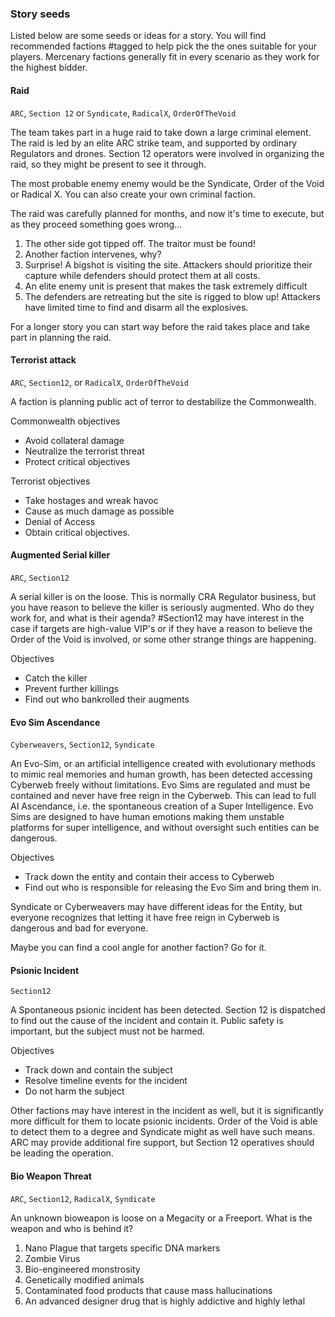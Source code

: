 ### Story seeds
Listed below are some seeds or ideas for a story. You will find recommended factions #tagged to help pick the the ones suitable for your players. Mercenary factions generally fit in every scenario as they work for the highest bidder.

#### Raid

`ARC`, `Section 12` or `Syndicate`, `RadicalX`, `OrderOfTheVoid`

The team takes part in a huge raid to take down a large criminal element. The raid is led by an elite ARC strike team, and supported by ordinary Regulators and drones. Section 12 operators were involved in organizing the raid, so they might be present to see it through.

The most probable enemy enemy would be the Syndicate, Order of the Void or Radical X. You can also create your own criminal faction.

The raid was carefully planned for months, and now it's time to execute, but as they proceed something goes wrong...
1. The other side got tipped off. The traitor must be found!
2. Another faction intervenes, why?
3. Surprise! A bigshot is visiting the site. Attackers should prioritize their capture while defenders should protect them at all costs.
4. An elite enemy unit is present that makes the task extremely difficult
5. The defenders are retreating but the site is rigged to blow up! Attackers have limited time to find and disarm all the explosives.

For a longer story you can start way before the raid takes place and take part in planning the raid.

#### Terrorist attack

`ARC`, `Section12`, or `RadicalX`, `OrderOfTheVoid` 

A faction is planning public act of terror to destabilize the Commonwealth.

Commonwealth objectives
- Avoid collateral damage
- Neutralize the terrorist threat
- Protect critical objectives

Terrorist objectives
- Take hostages and wreak havoc
- Cause as much damage as possible
- Denial of Access
- Obtain critical objectives.

#### Augmented Serial killer

`ARC`, `Section12`

A serial killer is on the loose. This is normally CRA Regulator business, but you have reason to believe the killer is seriously augmented. Who do they work for, and what is their agenda? #Section12 may have interest in the case if targets are high-value VIP's or if they have a reason to believe the Order of the Void is involved, or some other strange things are happening.

Objectives
- Catch the killer
- Prevent further killings
- Find out who bankrolled their augments

#### Evo Sim Ascendance

`Cyberweavers`, `Section12`, `Syndicate`

An Evo-Sim, or an artificial intelligence created with evolutionary methods to mimic real memories and human growth, has been detected accessing Cyberweb freely without limitations. Evo Sims are regulated and must be contained and never have free reign in the Cyberweb. This can lead to full AI Ascendance, i.e. the spontaneous creation of a Super Intelligence. Evo Sims are designed to have human emotions making them unstable platforms for super intelligence, and without oversight such entities can be dangerous.

Objectives
- Track down the entity and contain their access to Cyberweb
- Find out who is responsible for releasing the Evo Sim and bring them in.

Syndicate or Cyberweavers may have different ideas for the Entity, but everyone recognizes that letting it have free reign in Cyberweb is dangerous and bad for everyone.

Maybe you can find a cool angle for another faction? Go for it.

#### Psionic Incident

`Section12`

A Spontaneous psionic incident has been detected. Section 12 is dispatched to find out the cause of the incident and contain it. Public safety is important, but the subject must not be harmed.

Objectives
- Track down and contain the subject
- Resolve timeline events for the incident
- Do not harm the subject

Other factions may have interest in the incident as well, but it is significantly more difficult for them to locate psionic incidents. Order of the Void is able to detect them to a degree and Syndicate might as well have such means. ARC may provide additional fire support, but Section 12 operatives should be leading the operation.

#### Bio Weapon Threat

`ARC`, `Section12`, `RadicalX`, `Syndicate`

An unknown bioweapon is loose on a Megacity or a Freeport. What is the weapon and who is behind it?
1. Nano Plague that targets specific DNA markers
2. Zombie Virus
3. Bio-engineered monstrosity
4. Genetically modified animals
5. Contaminated food products that cause mass hallucinations
6. An advanced designer drug that is highly addictive and highly lethal
